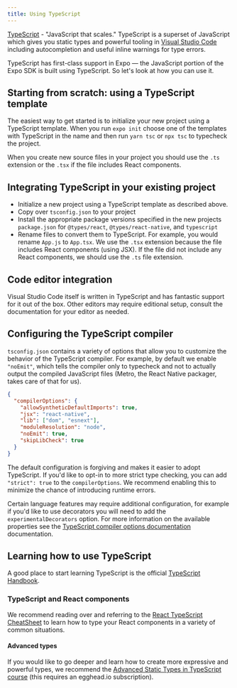 ```yaml
---
title: Using TypeScript
---
```


[TypeScript](https://www.typescriptlang.org/) - "JavaScript that scales." TypeScript is a superset of JavaScript which gives you static types and powerful tooling in [Visual Studio Code](https://code.visualstudio.com/) including autocompletion and useful inline warnings for type errors.

TypeScript has first-class support in Expo &mdash; the JavaScript portion of the Expo SDK is built using TypeScript. So let's look at how you can use it.

## Starting from scratch: using a TypeScript template

The easiest way to get started is to initialize your new project using a TypeScript template. When you run `expo init` choose one of the templates with TypeScript in the name and then run `yarn tsc` or `npx tsc` to typecheck the project.

When you create new source files in your project you should use the `.ts` extension or the `.tsx` if the file includes React components.

## Integrating TypeScript in your existing project

- Initialize a new project using a TypeScript template as described above.
- Copy over `tsconfig.json` to your project
- Install the appropriate package versions specified in the new projects `package.json` for `@types/react`, `@types/react-native`, and `typescript`
- Rename files to convert them to TypeScript. For example, you would rename `App.js` to `App.tsx`. We use the `.tsx` extension because the file includes React components (using JSX). If the file did not include any React components, we should use the `.ts` file extension.

## Code editor integration

Visual Studio Code itself is written in TypeScript and has fantastic support for it out of the box. Other editors may require editional setup, consult the documentation for your editor as needed.

## Configuring the TypeScript compiler

`tsconfig.json` contains a variety of options that allow you to customize the behavior of the TypeScript compiler. For example, by default we enable `"noEmit"`, which tells the compiler only to typecheck and not to actually output the compiled JavaScript files (Metro, the React Native packager, takes care of that for us).

```json
{
  "compilerOptions": {
    "allowSyntheticDefaultImports": true,
    "jsx": "react-native",
    "lib": ["dom", "esnext"],
    "moduleResolution": "node",
    "noEmit": true,
    "skipLibCheck": true
  }
}
```

The default configuration is forgiving and makes it easier to adopt TypeScript. If you'd like to opt-in to more strict type checking, you can add `"strict": true` to the `compilerOptions`. We recommend enabling this to minimize the chance of introducing runtime errors.

Certain language features may require additional configuration, for example if you'd like to use decorators you will need to add the `experimentalDecorators` option. For more information on the available properties see the [TypeScript compiler options documentation](https://www.typescriptlang.org/docs/handbook/compiler-options.html) documentation.


## Learning how to use TypeScript

A good place to start learning TypeScript is the official [TypeScript Handbook](https://www.typescriptlang.org/docs/handbook/basic-types.html).

### TypeScript and React components

We recommend reading over and referring to the [React TypeScript CheatSheet](https://github.com/typescript-cheatsheets/react-typescript-cheatsheet) to learn how to type your React components in a variety of common situations.

#### Advanced types

If you would like to go deeper and learn how to create more expressive and powerful types, we recommend the [Advanced Static Types in TypeScript course](https://egghead.io/courses/advanced-static-types-in-typescript) (this requires an egghead.io subscription).
